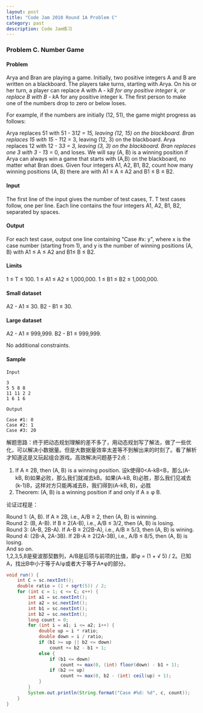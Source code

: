 ```yaml
---
layout: post
title: "Code Jam 2010 Round 1A Problem C"
category: past
description: Code Jam练习
---
```

### Problem C. Number Game

#### Problem

Arya and Bran are playing a game. Initially, two positive integers A and B are written on a blackboard. The players take turns, starting with Arya. On his or her turn, a player can replace A with A - k*B for any positive integer k, or replace B with B - k*A for any positive integer k. The first person to make one of the numbers drop to zero or below loses.

For example, if the numbers are initially (12, 51), the game might progress as follows:

Arya replaces 51 with 51 - 3*12 = 15, leaving (12, 15) on the blackboard.
Bran replaces 15 with 15 - 1*12 = 3, leaving (12, 3) on the blackboard.
Arya replaces 12 with 12 - 3*3 = 3, leaving (3, 3) on the blackboard.
Bran replaces one 3 with 3 - 1*3 = 0, and loses.
We will say (A, B) is a winning position if Arya can always win a game that starts with (A,B) on the blackboard, no matter what Bran does.
Given four integers A1, A2, B1, B2, count how many winning positions (A, B) there are with A1 ≤ A ≤ A2 and B1 ≤ B ≤ B2.

#### Input
The first line of the input gives the number of test cases, T. T test cases follow, one per line. Each line contains the four integers A1, A2, B1, B2, separated by spaces.

#### Output
For each test case, output one line containing "Case #x: y", where x is the case number (starting from 1), and y is the number of winning positions (A, B) with A1 ≤ A ≤ A2 and B1≤ B ≤ B2.

#### Limits
1 ≤ T ≤ 100. 
1 ≤ A1 ≤ A2 ≤ 1,000,000.
1 ≤ B1 ≤ B2 ≤ 1,000,000.

#### Small dataset
A2 - A1 ≤ 30.
B2 - B1 ≤ 30.

#### Large dataset
A2 - A1 ≤ 999,999.
B2 - B1 ≤ 999,999.

No additional constraints.

#### Sample

```
Input  
 
3
5 5 8 8
11 11 2 2
1 6 1 6
 	
Output

Case #1: 0
Case #2: 1
Case #3: 20
```

解题思路：终于把动态规划理解的差不多了，用动态规划写了解法，做了一些优化，可以解决小数据量。但是大数据量效率太差等不到解出来的时刻了。看了解析才知道这是又玩起组合游戏。高效解决问题基于2点：
1. If A ≥ 2B, then (A, B) is a winning position.
设k使得0<A-kB<B，那么(A-kB, B)如果必败，那么我们就减去kB。如果(A-kB, B)必胜，那么我们见减去(k-1)B，这样对方只能再减去B，我们得到(A-kB, B)，必胜
2. Theorem: (A, B) is a winning position if and only if A ≥ φ B.

论证过程是：

Round 1: (A, B). If A ≥ 2B, i.e., A/B ≥ 2, then (A, B) is winning.  
Round 2: (B, A-B). If B ≥ 2(A-B), i.e., A/B ≤ 3/2, then (A, B) is losing.  
Round 3: (A-B, 2B-A). If A-B ≥ 2(2B-A), i.e., A/B ≥ 5/3, then (A, B) is wining.  
Round 4: (2B-A, 2A-3B). If 2B-A ≥ 2(2A-3B), i.e., A/B ≤ 8/5, then (A, B) is losing.  
And so on.  
1,2,3,5,8是斐波那契数列，A/B是后项与前项的比值，即φ = (1 + √ 5) / 2。已知A，找出B中小于等于A/φ或者大于等于A*φ的部分。

```java
void run() {
	int C = sc.nextInt();
	double ratio = (1 + sqrt(5)) / 2;
	for (int c = 1; c <= C; c++) {
		int a1 = sc.nextInt();
		int a2 = sc.nextInt();
		int b1 = sc.nextInt();
		int b2 = sc.nextInt();
		long count = 0;
		for (int i = a1; i <= a2; i++) {
			double up = i * ratio;
			double down = i / ratio;
			if (b1 >= up || b2 <= down)
				count += b2 - b1 + 1;
			else {
				if (b1 <= down)
					count += max(0, (int) floor(down) - b1 + 1);
				if (b2 >= up)
					count += max(0, b2 - (int) ceil(up) + 1);
			}
		}
		System.out.println(String.format("Case #%d: %d", c, count));
	}
}
```


